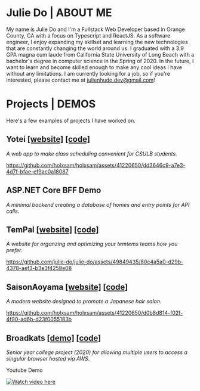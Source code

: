 # Julie Do | ABOUT ME

My name is Julie Do and I'm a Fullstack Web Developer based in Orange County, CA with a focus on Typescript and ReactJS. As a software engineer, I enjoy expanding my skillset and learning the new technologies that are constantly changing the world around us. I graduated with a 3.9 GPA magna cum laude from California State University of Long Beach with a bachelor's degree in computer science in the Spring of 2020. In the future, I want to learn and become skilled enough to make any cool ideas I have without any limitations. I am currently looking for a job, so if you're interested, please contact me at julienhudo.dev@gmail.com!

# Projects | DEMOS

Here's a few examples of projects I have worked on.

## Yotei [[website]](https://yotei.org) [[code]](https://github.com/julie-do/yotei)

_A web app to make class scheduling convenient for CSULB students._

https://github.com/holxsam/holxsam/assets/41220650/dd3646c9-a7e3-4d7f-bfae-ef9ac0a18087

## ASP.NET Core BFF Demo

_A minimal backend creating a database of homes and entry points for API calls._

## TemPal [[website]](https://tempal.gg) [[code]](https://github.com/julie-do/tempal)

_A website for organzing and optimizing your temtems teams how you prefer._

https://github.com/julie-do/julie-do/assets/49849435/80c4a5a0-d29b-4378-aef3-b3e3f4258e08

## SaisonAoyama [[website]](https://saisonaoyama.vercel.app/) [[code]](https://github.com/julie-do/saison-aoyama-demo)

_A modern website designed to promote a Japanese hair salon._

https://github.com/holxsam/holxsam/assets/41220650/d0b8d814-f02f-4f90-ad6b-d23f0055183b

## Broadkats [[demo]](https://youtu.be/IneJ_uz7eIA) [[code]](github.com/broadkatsme/broadkats-me-website) 

_Senior year college project (2020) for allowing multiple users to access a singular browser hosted via AWS._

Youtube Demo

[![Watch video here](https://img.youtube.com/vi/IneJ_uz7eIA/0.jpg)](https://youtu.be/IneJ_uz7eIA)

